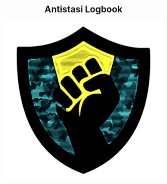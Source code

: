 <center>
    <h1>Antistasi Logbook</h1>
</center>
<center>
    <img src="./docs/images/app_icon.png" title="Antistasi Logbook" alt="image">
</center>
